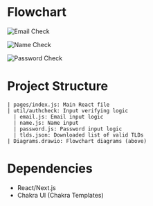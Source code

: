 # Flowchart

![Email Check](https://i.gyazo.com/6c179a8f6d79fd36deadc7874a82d9bc.png)

![Name Check](https://i.gyazo.com/07d8ca875c41a27591748a2eed0d10dc.png)

![Password Check](https://i.gyazo.com/7243f9c1dd59804e37ea2222057de043.png)

# Project Structure
```
| pages/index.js: Main React file
| util/authcheck: Input verifying logic
  | email.js: Email input logic
  | name.js: Name input 
  | password.js: Password input logic  
  | tlds.json: Downloaded list of valid TLDs
| Diagrams.drawio: Flowchart diagrams (above)
```

# Dependencies
- React/Next.js
- Chakra UI (Chakra Templates)

